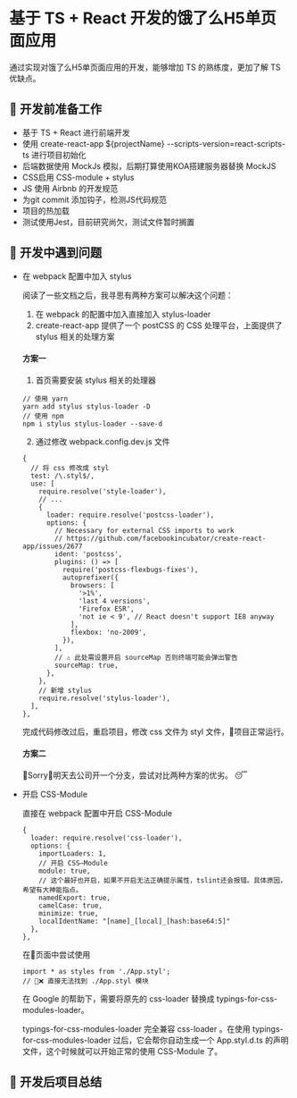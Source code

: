 # 基于 TS + React 开发的饿了么H5单页面应用

通过实现对饿了么H5单页面应用的开发，能够增加 TS 的熟练度，更加了解 TS 优缺点。

## 🤔 开发前准备工作

- 基于 TS + React 进行前端开发
- 使用 create-react-app ${projectName} --scripts-version=react-scripts-ts 进行项目初始化
- 后端数据使用 MockJs 模拟，后期打算使用KOA搭建服务器替换 MockJS
- CSS启用 CSS-module + stylus
- JS 使用 Airbnb 的开发规范
- 为git commit 添加钩子，检测JS代码规范
- 项目的热加载
- 测试使用Jest，目前研究尚欠，测试文件暂时搁置

## 🔨 开发中遇到问题

- 在 webpack 配置中加入 stylus
  
  阅读了一些文档之后，我寻思有两种方案可以解决这个问题：

  1. 在 webpack 的配置中加入直接加入 stylus-loader 
  2. create-react-app 提供了一个 postCSS 的 CSS 处理平台，上面提供了 stylus 相关的处理方案
  
  #### 方案一
  1. 首页需要安装 stylus 相关的处理器
  ```
  // 使用 yarn
  yarn add stylus stylus-loader -D
  // 使用 npm
  npm i stylus stylus-loader --save-d
  ```
  2. 通过修改 webpack.config.dev.js 文件
  ```
  {
    // 将 css 修改成 styl
    test: /\.styl$/,
    use: [
      require.resolve('style-loader'),
      // ...
      {
        loader: require.resolve('postcss-loader'),
        options: {
          // Necessary for external CSS imports to work
          // https://github.com/facebookincubator/create-react-app/issues/2677
          ident: 'postcss',
          plugins: () => [
            require('postcss-flexbugs-fixes'),
            autoprefixer({
              browsers: [
                '>1%',
                'last 4 versions',
                'Firefox ESR',
                'not ie < 9', // React doesn't support IE8 anyway
              ],
              flexbox: 'no-2009',
            }),
          ],
          // ⚠️ 此处需设置开启 sourceMap 否则终端可能会弹出警告
          sourceMap: true,
        },
      },
      // 新增 stylus
      require.resolve('stylus-loader'),
    ],
  },
  ```

  完成代码修改过后，重启项目，修改 css 文件为 styl 文件，🎉项目正常运行。

  #### 方案二

  Sorry，明天去公司开一个分支，尝试对比两种方案的优劣。 😴

- 开启 CSS-Module
  
  直接在 webpack 配置中开启 CSS-Module

  ```
  {
    loader: require.resolve('css-loader'),
    options: {
      importLoaders: 1,
      // 开启 CSS—Module
      module: true,
      // 这个最好也开启，如果不开启无法正确提示属性，tslint还会报错。具体原因，希望有大神能指点。
      namedExport: true,
      camelCase: true,
      minimize: true,
      localIdentName: "[name]_[local]_[hash:base64:5]"
    },
  },
  ```

  在页面中尝试使用

  ```
  import * as styles from './App.styl';
  // ❌ 直接无法找到 ./App.styl 模块
  ```

  在 Google 的帮助下，需要将原先的 css-loader 替换成 typings-for-css-modules-loader。

  typings-for-css-modules-loader 完全兼容 css-loader 。在使用 typings-for-css-modules-loader 过后，它会帮你自动生成一个 App.styl.d.ts 的声明文件，这个时候就可以开始正常的使用 CSS-Module 了。


## 🎉 开发后项目总结
